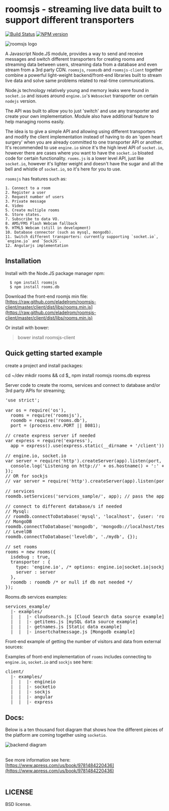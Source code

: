 # roomsjs - streaming live data built to support different transporters

[![Build Status](https://secure.travis-ci.org/eladelrom/roomsjs-client.png)](http://travis-ci.org/eladelrom/roomsjs-client)
[![NPM version](https://badge.fury.io/js/roomsjs.png)](http://badge.fury.io/js/roomsjs)

![roomsjs logo](https://raw.github.com/eladelrom/roomsjs-client/master/roomsjs-logo.png)

A Javascript Node.JS module, provides a way to send and receive messages and switch different transporters for creating rooms and streaming data between users, streaming data from a database and even stream from a 3rd party CDN.
`roomsjs`, `roomsdb` and `roomsjs-client` together combine a powerful light-weight backend/front-end libraries built to stream live data and solve same problems related to real-time communications.

Node.js technology relatively young and memory leaks were found in `socket.io` and issues around `engine.io`'s `Websocket` transporter on certain `nodejs` version.

The API was built to allow you to just 'switch' and use any transporter and create your own implementation. Module also have additional feature to help managing rooms easily.

The idea is to give a simple API and allowing using different transporters and modify the client implementation instead of having to do an 'open heart surgery' when you are already committed to one transporter API or another.
It's recommended to use `engine.io` since it's the high level API of `socket.io`, however there are cases where you want to have the `socket.io` bloated code for certain functionality.  `rooms.js` is a lower level API, just like `socket.io`, however it's lighter weight and doesn't have the sugar and all the bell and whistle of `socket.io`, so it's here for you to use.

`roomsjs` has features such as:

    1. Connect to a room
    2. Register a user
    2. Request number of users
    3. Private message
    4. Video
    5. Create multiple rooms
    6. Store states.
    7. Subscribe to data VO.
    8. AMS/FMS Flash Webcam fallback
    9. HTML5 Webcam (still in development)
    10. Database connector (such as mysql, mongodb).
    11. Switch different transporters: currently supporting `socket.io`, `engine.io` and `SockJS`.
    12. Angularjs implementation

## Installation

  Install with the Node.JS package manager npm:

      $ npm install roomsjs
      $ npm install rooms.db

Download the front-end roomjs min file:
[https://raw.github.com/eladelrom/roomsjs-client/master/client/dist/libs/rooms.min.js](https://raw.github.com/eladelrom/roomsjs-client/master/client/dist/libs/rooms.min.js)

Or install with bower:

> bower install roomsjs-client

## Quick getting started example

create a project and install packages:

cd ~/dev
mkdir rooms && cd $_
npm install roomsjs rooms.db express

Server code to create the rooms, services and connect to database and/or 3rd party APIs for streaming;

<pre lang="javascript">
'use strict';

var os = require('os'),
  rooms = require('roomsjs'),
  roomdb = require('rooms.db'),
  port = (process.env.PORT || 8081);

// create express server if needed
var express = require('express'),
  app = express().use(express.static(__dirname + '/client'));

// engine.io, socket.io
var server = require('http').createServer(app).listen(port, function () {
  console.log('Listening on http://' + os.hostname() + ':' + port);
});
// OR for sockjs
// var server = require('http').createServer(app).listen(port, '0.0.0.0');

// services
roomdb.setServices('services_sample/', app); // pass the app to get rest services or null

// connect to different database/s if needed
// Mysql:
// roomdb.connectToDatabase('mysql', 'localhost', {user: 'root', password: ''});
// MongoDB
roomdb.connectToDatabase('mongodb', 'mongodb://localhost/test', {});
// LevelDB
roomdb.connectToDatabase('leveldb', './mydb', {});

// set rooms
rooms = new rooms({
  isdebug : true,
  transporter : {
    type: 'engine.io', /* options: engine.io|socket.io|sockjs */
    server : server
  },
  roomdb : roomdb /* or null if db not needed */
});
</pre>

Rooms.db services examples:

<pre>
services_example/
  |- examples/
  |  |  |- cloudsearch.js [Cloud Search data source example]
  |  |  |- getitems.js [mySQL data source example]
  |  |  |- getnames.js [Static data example]
  |  |  |- insertchatmessage.js [Mongodb example]
</pre>

Front-end example of getting the number of visitors and data from external sources:

Examples of front-end implementation of `rooms` includes connecting to `engine.io`, `socket.io` and `sockjs` see here:

<pre>
client/
  |- examples/
  |  |  |- engineio
  |  |  |- socketio
  |  |  |- sockjs
  |  |  |- angular
  |  |  |- express
</pre>

## Docs:

Below is a ten thousand foot diagram that shows how the different pieces of the platform are coming together using `socketio`.

![backend diagram](https://raw.github.com/eladelrom/poet/ei-pages/effectiveidea/public/images/roomsjs-diagram1.png)
<br><br>

See more information see here: [https://www.apress.com/us/book/9781484220436](https://www.apress.com/us/book/9781484220436)
<br><br>

## LICENSE

BSD license.

